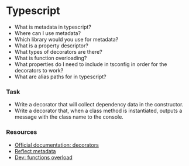 # Typescript

- What is metadata in typescript?
- Where can I use metadata?
- Which library would you use for metadata?
- What is a property descriptor?
- What types of decorators are there?
- What is function overloading?
- What properties do I need to include in tsconfig in order for the decorators to work?
- What are alias paths for in typescript?

### Task

- Write a decorator that will collect dependency data in the constructor.
- Write a decorator that, when a class method is instantiated, outputs a message with the class name to the console.

### Resources

- [Official documentation: decorators](https://www.typescriptlang.org/docs/handbook/decorators.html)
- [Reflect metadata](https://techsparx.com/nodejs/typescript/decorators/reflection.html)
- [Dev: functions overload](https://dev.to/logrocket/implementing-function-overloading-in-typescript-2o7j?ysclid=m55bql87gj305756575)
